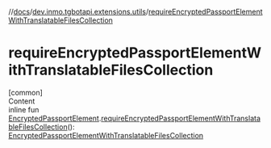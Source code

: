 //[docs](../../index.md)/[dev.inmo.tgbotapi.extensions.utils](index.md)/[requireEncryptedPassportElementWithTranslatableFilesCollection](require-encrypted-passport-element-with-translatable-files-collection.md)



# requireEncryptedPassportElementWithTranslatableFilesCollection  
[common]  
Content  
inline fun [EncryptedPassportElement](../dev.inmo.tgbotapi.types.passport.encrypted.abstracts/-encrypted-passport-element/index.md).[requireEncryptedPassportElementWithTranslatableFilesCollection](require-encrypted-passport-element-with-translatable-files-collection.md)(): [EncryptedPassportElementWithTranslatableFilesCollection](../dev.inmo.tgbotapi.types.passport.encrypted/-encrypted-passport-element-with-translatable-files-collection/index.md)  



